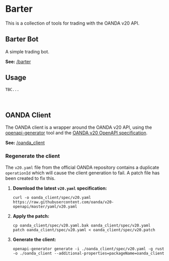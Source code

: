 
# Barter

This is a collection of tools for trading with the OANDA v20 API.  

## Barter Bot

A simple trading bot.  

**See:** [/barter](barter)  

## Usage

```shell
TBC...
```
<br>

## OANDA Client

The OANDA client is a wrapper around the OANDA v20 API, using the [openapi-generator]() tool and the [OANDA v20 OpenAPI specification](https://github.com/oanda/v20-openapi/blob/master/yaml/v20.yaml).  

**See:** [/oanda_client](oanda_client)  

### Regenerate the client

The `v20.yaml` file from the official OANDA repository contains a duplicate `operationId` which will cause the client generation to fail. A patch file has been created to fix this.

1.  **Download the latest `v20.yaml` specification:**
    ```shell
    curl -o oanda_client/spec/v20.yaml https://raw.githubusercontent.com/oanda/v20-openapi/master/yaml/v20.yaml
    ```
2.  **Apply the patch:**
    ```shell
    cp oanda_client/spec/v20.yaml.bak oanda_client/spec/v20.yaml
    patch oanda_client/spec/v20.yaml < oanda_client/spec/v20.patch
    ```
3.  **Generate the client:**
    ```shell
    openapi-generator generate -i ./oanda_client/spec/v20.yaml -g rust -o ./oanda_client --additional-properties=packageName=oanda_client
    ```
<br>
